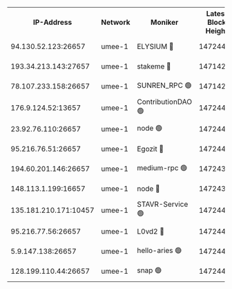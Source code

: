 


<table><tr><th>IP-Address</th><th>Network</th><th>Moniker</th><th>Latest Block Height</th><th>Earliest Block Height</th><th>Catching Up</th><th>Tx Index</th><th>Voting Power</th><th>Scan Time</th></tr><tr><td>94.130.52.123:26657</td><td>umee-1</td><td>ELYSIUM 🔴</td><td>14724422</td><td>3216011</td><td>False</td><td>off</td><td>27010374</td><td>2024-11-14T06:10:42.121683748UTC</td></tr><tr><td>193.34.213.143:27657</td><td>umee-1</td><td>stakeme 🔴</td><td>14714211</td><td>12950170</td><td>False</td><td>off</td><td>8269142</td><td>2024-11-14T06:08:03.955691700UTC</td></tr><tr><td>78.107.233.158:26657</td><td>umee-1</td><td>SUNREN_RPC 🟢</td><td>14714211</td><td>13338194</td><td>False</td><td>on</td><td>0</td><td>2024-11-14T06:09:15.183812743UTC</td></tr><tr><td>176.9.124.52:13657</td><td>umee-1</td><td>ContributionDAO 🟢</td><td>14724405</td><td>13924595</td><td>False</td><td>on</td><td>0</td><td>2024-11-14T06:09:04.300606572UTC</td></tr><tr><td>23.92.76.110:26657</td><td>umee-1</td><td>node 🟢</td><td>14724438</td><td>14446001</td><td>False</td><td>on</td><td>0</td><td>2024-11-14T06:12:03.428232923UTC</td></tr><tr><td>95.216.76.51:26657</td><td>umee-1</td><td>Egozit 🔴</td><td>14724422</td><td>14624422</td><td>False</td><td>off</td><td>38568950</td><td>2024-11-14T06:10:39.717404023UTC</td></tr><tr><td>194.60.201.146:26657</td><td>umee-1</td><td>medium-rpc 🟢</td><td>14724390</td><td>14648126</td><td>False</td><td>on</td><td>0</td><td>2024-11-14T06:07:44.411050091UTC</td></tr><tr><td>148.113.1.199:16657</td><td>umee-1</td><td>node 🔴</td><td>14724387</td><td>14696187</td><td>False</td><td>off</td><td>1636217</td><td>2024-11-14T06:07:28.990277482UTC</td></tr><tr><td>135.181.210.171:10457</td><td>umee-1</td><td>STAVR-Service 🟢</td><td>14724423</td><td>14714379</td><td>False</td><td>on</td><td>0</td><td>2024-11-14T06:10:57.321301909UTC</td></tr><tr><td>95.216.77.56:26657</td><td>umee-1</td><td>L0vd2 🔴</td><td>14724429</td><td>14717001</td><td>False</td><td>off</td><td>38346305</td><td>2024-11-14T06:11:25.001963513UTC</td></tr><tr><td>5.9.147.138:26657</td><td>umee-1</td><td>hello-aries 🟢</td><td>14724400</td><td>14722461</td><td>False</td><td>off</td><td>0</td><td>2024-11-14T06:08:35.311862568UTC</td></tr><tr><td>128.199.110.44:26657</td><td>umee-1</td><td>snap 🟢</td><td>14724428</td><td>14724296</td><td>False</td><td>off</td><td>0</td><td>2024-11-14T06:11:15.616456758UTC</td></tr></table>